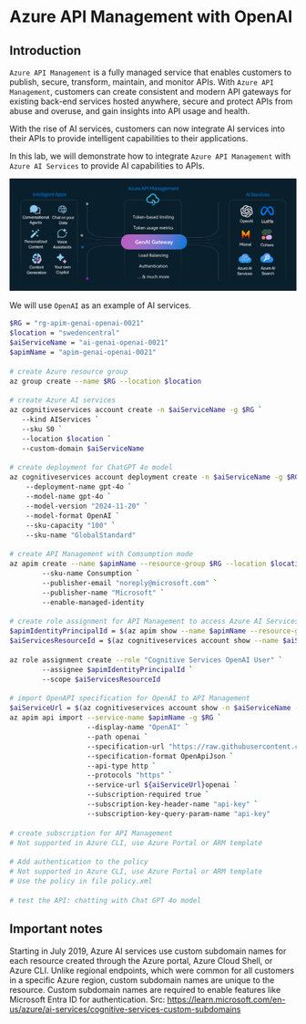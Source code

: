 # Azure API Management with OpenAI

## Introduction

`Azure API Management` is a fully managed service that enables customers to publish, secure, transform, maintain, and monitor APIs. With `Azure API Management`, customers can create consistent and modern API gateways for existing back-end services hosted anywhere, secure and protect APIs from abuse and overuse, and gain insights into API usage and health.

With the rise of AI services, customers can now integrate AI services into their APIs to provide intelligent capabilities to their applications. 

In this lab, we will demonstrate how to integrate `Azure API Management` with `Azure AI Services` to provide AI capabilities to APIs. 

![](images/architecture.png)

We will use `OpenAI` as an example of AI services.

```sh
$RG = "rg-apim-genai-openai-0021"
$location = "swedencentral"
$aiServiceName = "ai-genai-openai-0021"
$apimName = "apim-genai-openai-0021"

# create Azure resource group
az group create --name $RG --location $location

# create Azure AI services
az cognitiveservices account create -n $aiServiceName -g $RG `
   --kind AIServices `
   --sku S0 `
   --location $location `
   --custom-domain $aiServiceName

# create deployment for ChatGPT 4o model
az cognitiveservices account deployment create -n $aiServiceName -g $RG `
    --deployment-name gpt-4o `
    --model-name gpt-4o `
    --model-version "2024-11-20" `
    --model-format OpenAI `
    --sku-capacity "100" `
    --sku-name "GlobalStandard"

# create API Management with Comsumption mode
az apim create --name $apimName --resource-group $RG --location $location `
        --sku-name Consumption `
        --publisher-email "noreply@microsoft.com" `
        --publisher-name "Microsoft" `
        --enable-managed-identity

# create role assignment for API Management to access Azure AI Services
$apimIdentityPrincipalId = $(az apim show --name $apimName --resource-group $RG --query identity.principalId -o tsv)
$aiServicesResourceId = $(az cognitiveservices account show --name $aiServiceName --resource-group $RG --query id -o tsv)

az role assignment create --role "Cognitive Services OpenAI User" `
        --assignee $apimIdentityPrincipalId `
        --scope $aiServicesResourceId

# import OpenAPI specification for OpenAI to API Management
$aiServiceUrl = $(az cognitiveservices account show -n $aiServiceName -g $RG --query properties.endpoint -o tsv)
az apim api import --service-name $apimName -g $RG `
                   --display-name "OpenAI" `
                   --path openai `
                   --specification-url "https://raw.githubusercontent.com/Azure/azure-rest-api-specs/refs/heads/main/specification/cognitiveservices/data-plane/AzureOpenAI/inference/stable/2024-10-21/inference.json" `
                   --specification-format OpenApiJson `
                   --api-type http `
                   --protocols "https" `
                   --service-url ${aiServiceUrl}openai `
                   --subscription-required true `
                   --subscription-key-header-name "api-key" `
                   --subscription-key-query-param-name "api-key"

# create subscription for API Management
# Not supported in Azure CLI, use Azure Portal or ARM template

# Add authentication to the policy
# Not supported in Azure CLI, use Azure Portal or ARM template
# Use the policy in file policy.xml

# test the API: chatting with Chat GPT 4o model

```

## Important notes

Starting in July 2019, Azure AI services use custom subdomain names for each resource created through the Azure portal, Azure Cloud Shell, or Azure CLI. Unlike regional endpoints, which were common for all customers in a specific Azure region, custom subdomain names are unique to the resource. Custom subdomain names are required to enable features like Microsoft Entra ID for authentication.
Src: https://learn.microsoft.com/en-us/azure/ai-services/cognitive-services-custom-subdomains
